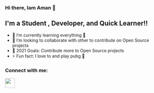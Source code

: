 ### Hi there, Iam Aman 👋
## I'm a Student , Developer, and Quick Learner!!

- 🌱 I’m currently learning everything 🤣
- 👯 I’m looking to collaborate with other to contribute on Open Source projects
- 🥅 2021 Goals: Contribute more to Open Source projects
- ⚡ Fun fact: I love to and play pubg 🤣


### Connect with me:
<img height="32" width="32" src="https://cdn.jsdelivr.net/npm/simple-icons@v4/icons/[Linkedln].svg" />
<br/>

